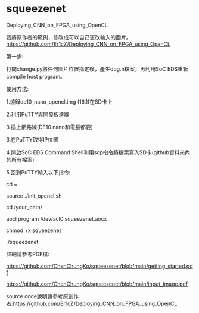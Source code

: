 # squeezenet
 Deploying_CNN_on_FPGA_using_OpenCL
 
 我將原作者的範例，修改成可以自己更改輸入的圖片。
 https://github.com/Er1cZ/Deploying_CNN_on_FPGA_using_OpenCL
 
 第一步:
 
 打開change.py將任何圖片位置指定後，產生dog.h檔案，再利用SoC EDS重新compile host program。
 
使用方法:

1.燒錄de10_nano_opencl.img (16.1)在SD卡上

2.利用PuTTY與開發板連線

3.插上網路線(DE10 nano和電腦都要)

3.在PuTTY取得IP位置

4.開啟SoC EDS Command Shell利用scp指令將檔案寫入SD卡(github資料夾內的所有檔案)

5.回到PuTTY輸入以下指令:

cd ~

source ./init_opencl.sh

cd /your_path/

aocl program /dev/acl0 squeezenet.aocx

chmod +x squeezenet

./squeezenet

詳細請參考PDF檔:

https://github.com/ChenChungKo/squeezenet/blob/main/getting_started.pdf

https://github.com/ChenChungKo/squeezenet/blob/main/input_image.pdf

source code說明請參考原創作者:https://github.com/Er1cZ/Deploying_CNN_on_FPGA_using_OpenCL
